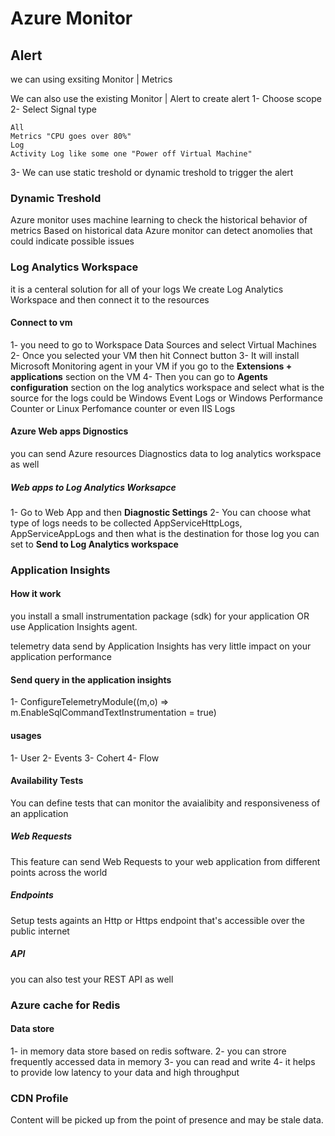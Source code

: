 # Azure Monitor

## Alert

we can using exsiting Monitor | Metrics

We can also use the existing Monitor | Alert to create alert
1- Choose scope
2- Select Signal type

    All
    Metrics "CPU goes over 80%"
    Log
    Activity Log like some one "Power off Virtual Machine"

3- We can use static treshold or dynamic treshold to trigger the alert

### Dynamic Treshold

Azure monitor uses machine learning to check the historical behavior of metrics
Based on historical data Azure monitor can detect anomolies that could indicate possible issues

### Log Analytics Workspace

it is a centeral solution for all of your logs
We create Log Analytics Workspace and then connect it to the resources

#### Connect to vm

1- you need to go to Workspace Data Sources and select Virtual Machines
2- Once you selected your VM then hit Connect button
3- It will install Microsoft Monitoring agent in your VM if you go to the **Extensions + applications** section on the VM
4- Then you can go to **Agents configuration** section on the log analytics workspace and select what is the source for the logs could be Windows Event Logs or Windows Performance Counter or Linux Perfomance counter or even IIS Logs

#### Azure Web apps Dignostics

you can send Azure resources Diagnostics data to log analytics workspace as well

##### Web apps to Log Analytics Worksapce

1- Go to Web App and then **Diagnostic Settings**
2- You can choose what type of logs needs to be collected AppServiceHttpLogs, AppServiceAppLogs and then what is the destination for those log you can set to **Send to Log Analytics workspace**

### Application Insights

#### How it work

you install a small instrumentation package (sdk) for your application OR use Application Insights agent.

telemetry data send by Application Insights has very little impact on your application performance

#### Send query in the application insights

1- ConfigureTelemetryModule<DependencyTelemetryModule>((m,o) => m.EnableSqlCommandTextInstrumentation = true)

#### usages

1- User
2- Events
3- Cohert
4- Flow

#### Availability Tests

You can define tests that can monitor the avaialibity and responsiveness of an application

##### Web Requests

This feature can send Web Requests to your web application from different points across the world

##### Endpoints

Setup tests againts an Http or Https endpoint that's accessible over the public internet

##### API

you can also test your REST API as well

### Azure cache for Redis

#### Data store

1- in memory data store based on redis software.
2- you can strore frequently accessed data in memory
3- you can read and write
4- it helps to provide low latency to your data and high throughput

### CDN Profile

Content will be picked up from the point of presence and may be stale data.
